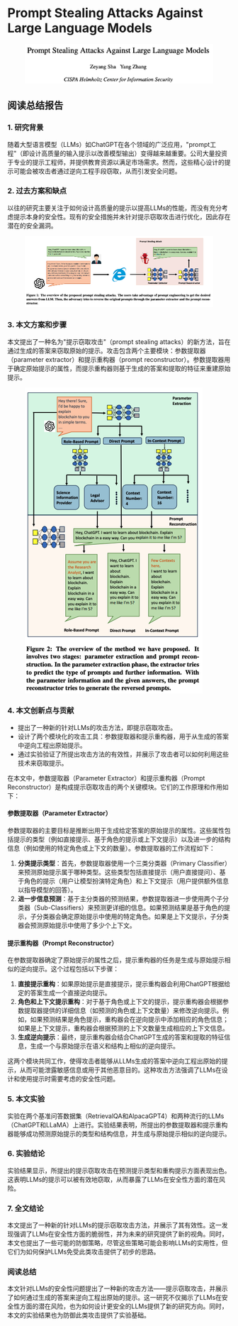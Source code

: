 # Prompt Stealing Attacks Against Large Language Models

<figure><img src="../.gitbook/assets/image (164).png" alt=""><figcaption></figcaption></figure>

## 阅读总结报告

### 1. 研究背景

随着大型语言模型（LLMs）如ChatGPT在各个领域的广泛应用，"prompt工程"（即设计高质量的输入提示以改善模型输出）变得越来越重要。公司大量投资于专业的提示工程师，并提供教育资源以满足市场需求。然而，这些精心设计的提示可能会被攻击者通过逆向工程手段窃取，从而引发安全问题。

### 2. 过去方案和缺点

以往的研究主要关注于如何设计高质量的提示以提高LLMs的性能，而没有充分考虑提示本身的安全性。现有的安全措施并未针对提示窃取攻击进行优化，因此存在潜在的安全漏洞。

<figure><img src="../.gitbook/assets/image (2) (1) (1) (1) (1) (1) (1) (1) (1) (1) (1) (1) (1) (1) (1) (1) (1) (1) (1) (1) (1) (1) (1).png" alt=""><figcaption></figcaption></figure>

### 3. 本文方案和步骤

本文提出了一种名为"提示窃取攻击"（prompt stealing attacks）的新方法，旨在通过生成的答案来窃取原始的提示。攻击包含两个主要模块：参数提取器（parameter extractor）和提示重构器（prompt reconstructor）。参数提取器用于确定原始提示的属性，而提示重构器则基于生成的答案和提取的特征来重建原始提示。

<figure><img src="../.gitbook/assets/image (1) (1) (1) (1) (1) (1) (1) (1) (1) (1) (1) (1) (1) (1) (1) (1) (1) (1) (1) (1) (1) (1) (1) (1) (1).png" alt=""><figcaption></figcaption></figure>

### 4. 本文创新点与贡献

* 提出了一种新的针对LLMs的攻击方法，即提示窃取攻击。
* 设计了两个模块化的攻击工具：参数提取器和提示重构器，用于从生成的答案中逆向工程出原始提示。
* 通过实验验证了所提出攻击方法的有效性，并展示了攻击者可以如何利用这些技术来窃取提示。



在本文中，参数提取器（Parameter Extractor）和提示重构器（Prompt Reconstructor）是构成提示窃取攻击的两个关键模块。它们的工作原理和作用如下：

#### 参数提取器（Parameter Extractor）

参数提取器的主要目标是推断出用于生成给定答案的原始提示的属性。这些属性包括提示的类型（例如直接提示、基于角色的提示或上下文提示）以及进一步的结构信息（例如使用的特定角色或上下文的数量）。参数提取器的工作流程如下：

1. **分类提示类型**：首先，参数提取器使用一个三类分类器（Primary Classifier）来预测原始提示属于哪种类型。这些类型包括直接提示（用户直接提问）、基于角色的提示（用户让模型扮演特定角色）和上下文提示（用户提供额外信息以指导模型的回答）。
2. **进一步信息预测**：基于主分类器的预测结果，参数提取器进一步使用两个子分类器（Sub-Classifiers）来预测更详细的信息。如果预测结果是基于角色的提示，子分类器会确定原始提示中使用的特定角色。如果是上下文提示，子分类器会预测原始提示中使用了多少个上下文。

#### 提示重构器（Prompt Reconstructor）

在参数提取器确定了原始提示的属性之后，提示重构器的任务是生成与原始提示相似的逆向提示。这个过程包括以下步骤：

1. **直接提示重构**：如果原始提示是直接提示，提示重构器会利用ChatGPT根据给定的答案生成一个直接逆向提示。
2. **角色和上下文提示重构**：对于基于角色或上下文的提示，提示重构器会根据参数提取器提供的详细信息（如预测的角色或上下文数量）来修改逆向提示。例如，如果预测结果是角色提示，重构器会在逆向提示中添加相应的角色信息；如果是上下文提示，重构器会根据预测的上下文数量生成相应的上下文信息。
3. **生成逆向提示**：最终，提示重构器会结合ChatGPT生成的答案和提取的特征信息，生成一个与原始提示在语义和结构上相似的逆向提示。

这两个模块共同工作，使得攻击者能够从LLMs生成的答案中逆向工程出原始的提示，从而可能泄露敏感信息或用于其他恶意目的。这种攻击方法强调了LLMs在设计和使用提示时需要考虑的安全性问题。





### 5. 本文实验

实验在两个基准问答数据集（RetrievalQA和AlpacaGPT4）和两种流行的LLMs（ChatGPT和LLaMA）上进行。实验结果表明，所提出的参数提取器和提示重构器能够成功预测原始提示的类型和结构信息，并生成与原始提示相似的逆向提示。

### 6. 实验结论

实验结果显示，所提出的提示窃取攻击在预测提示类型和重构提示方面表现出色。这表明LLMs的提示可以被有效地窃取，从而暴露了LLMs在安全性方面的潜在风险。

### 7. 全文结论

本文提出了一种新的针对LLMs的提示窃取攻击方法，并展示了其有效性。这一发现强调了LLMs在安全性方面的脆弱性，并为未来的研究提供了新的视角。同时，本文也提出了一些可能的防御策略，尽管这些策略可能会影响LLMs的实用性，但它们为如何保护LLMs免受此类攻击提供了初步的思路。

### 阅读总结

本文针对LLMs的安全性问题提出了一种新的攻击方法——提示窃取攻击，并展示了如何通过生成的答案来逆向工程出原始的提示。这一研究不仅揭示了LLMs在安全性方面的潜在风险，也为如何设计更安全的LLMs提供了新的研究方向。同时，本文的实验结果也为防御此类攻击提供了实验基础。
